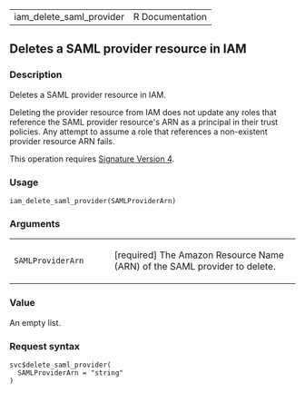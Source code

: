 <table style="width: 100%;">
<tbody>
<tr class="odd">
<td>iam_delete_saml_provider</td>
<td style="text-align: right;">R Documentation</td>
</tr>
</tbody>
</table>

## Deletes a SAML provider resource in IAM

### Description

Deletes a SAML provider resource in IAM.

Deleting the provider resource from IAM does not update any roles that
reference the SAML provider resource's ARN as a principal in their trust
policies. Any attempt to assume a role that references a non-existent
provider resource ARN fails.

This operation requires [Signature Version
4](https://docs.aws.amazon.com/IAM/latest/UserGuide/reference_aws-signing.html).

### Usage

    iam_delete_saml_provider(SAMLProviderArn)

### Arguments

<table>
<colgroup>
<col style="width: 35%" />
<col style="width: 65%" />
</colgroup>
<tbody>
<tr class="odd">
<td><code
id="iam_delete_saml_provider_:_SAMLProviderArn">SAMLProviderArn</code></td>
<td><p>[required] The Amazon Resource Name (ARN) of the SAML provider to
delete.</p></td>
</tr>
</tbody>
</table>

### Value

An empty list.

### Request syntax

    svc$delete_saml_provider(
      SAMLProviderArn = "string"
    )
